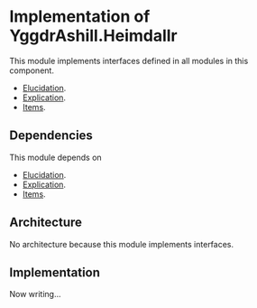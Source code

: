 # Implementation of YggdrAshill.Heimdallr

This module implements interfaces defined in all modules in this component.

- [Elucidation](./Elucidation.md).
- [Explication](./Explication.md).
- [Items](./Items.md).

## Dependencies

This module depends on

- [Elucidation](./Elucidation.md).
- [Explication](./Explication.md).
- [Items](./Items.md).

## Architecture

No architecture because this module implements interfaces.

## Implementation

Now writing...

